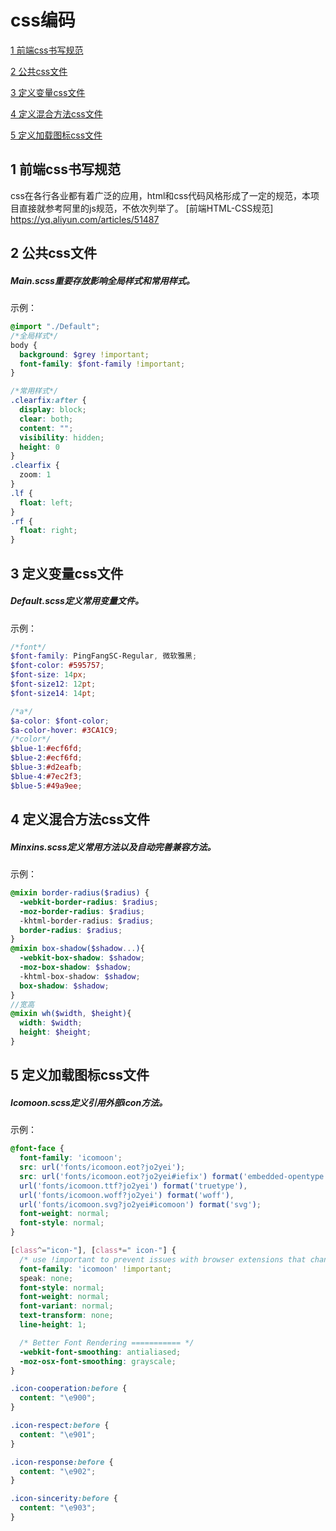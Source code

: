 
# css编码

[1 前端css书写规范](#user-content-1-前端css书写规范)

[2 公共css文件](#user-content-2-公共css文件)

[3 定义变量css文件](#user-content-3-定义变量css文件)

[4 定义混合方法css文件](#user-content-4-定义混合方法css文件)

[5 定义加载图标css文件](#user-content-5-定义加载图标css文件)


## <span id="user-content-1">1 前端css书写规范</span>

css在各行各业都有着广泛的应用，html和css代码风格形成了一定的规范，本项目直接就参考阿里的js规范，不依次列举了。
[前端HTML-CSS规范]  <https://yq.aliyun.com/articles/51487>


## <span id="user-content-2"> 2 公共css文件</span>

##### Main.scss重要存放影响全局样式和常用样式。
示例：
```scss
@import "./Default";
/*全局样式*/
body {
  background: $grey !important;
  font-family: $font-family !important;
}

/*常用样式*/
.clearfix:after {
  display: block;
  clear: both;
  content: "";
  visibility: hidden;
  height: 0
}
.clearfix {
  zoom: 1
}
.lf {
  float: left;
}
.rf {
  float: right;
}
```
## <span id="user-content-3">3 定义变量css文件</span>

##### Default.scss定义常用变量文件。
示例：
```scss
/*font*/
$font-family: PingFangSC-Regular, 微软雅黑;
$font-color: #595757;
$font-size: 14px;
$font-size12: 12pt;
$font-size14: 14pt;

/*a*/
$a-color: $font-color;
$a-color-hover: #3CA1C9;
/*color*/
$blue-1:#ecf6fd;
$blue-2:#ecf6fd;
$blue-3:#d2eafb;
$blue-4:#7ec2f3;
$blue-5:#49a9ee;
``````
## <span id="user-content-4">4 定义混合方法css文件</span>

##### Minxins.scss定义常用方法以及自动完善兼容方法。
示例：
```scss
@mixin border-radius($radius) {
  -webkit-border-radius: $radius; 
  -moz-border-radius: $radius; 
  -khtml-border-radius: $radius; 
  border-radius: $radius;
}
@mixin box-shadow($shadow...){
  -webkit-box-shadow: $shadow;
  -moz-box-shadow: $shadow; 
  -khtml-box-shadow: $shadow;
  box-shadow: $shadow;
}
//宽高
@mixin wh($width, $height){
  width: $width;
  height: $height;
}

``````
## <span id="user-content-5">5 定义加载图标css文件</span>

##### Icomoon.scss定义引用外部icon方法。
示例：
```css
@font-face {
  font-family: 'icomoon';
  src: url('fonts/icomoon.eot?jo2yei');
  src: url('fonts/icomoon.eot?jo2yei#iefix') format('embedded-opentype'),
  url('fonts/icomoon.ttf?jo2yei') format('truetype'),
  url('fonts/icomoon.woff?jo2yei') format('woff'),
  url('fonts/icomoon.svg?jo2yei#icomoon') format('svg');
  font-weight: normal;
  font-style: normal;
}

[class^="icon-"], [class*=" icon-"] {
  /* use !important to prevent issues with browser extensions that change fonts */
  font-family: 'icomoon' !important;
  speak: none;
  font-style: normal;
  font-weight: normal;
  font-variant: normal;
  text-transform: none;
  line-height: 1;

  /* Better Font Rendering =========== */
  -webkit-font-smoothing: antialiased;
  -moz-osx-font-smoothing: grayscale;
}

.icon-cooperation:before {
  content: "\e900";
}

.icon-respect:before {
  content: "\e901";
}

.icon-response:before {
  content: "\e902";
}

.icon-sincerity:before {
  content: "\e903";
}

``````
